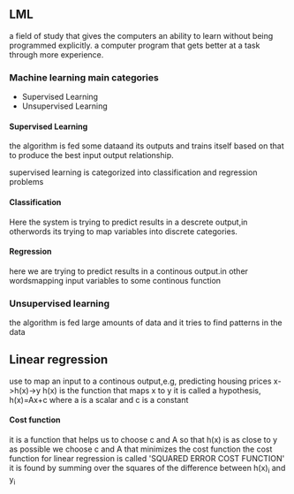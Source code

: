 ## LML 

a field of study that gives the computers an ability to learn without being programmed explicitly.
a computer program that gets better at a task through more experience.

### Machine learning main categories

- Supervised Learning
- Unsupervised Learning

#### Supervised Learning

the algorithm is fed some dataand its outputs and trains itself based on that to produce the best input output relationship.

supervised learning is categorized into classification and regression problems
#### Classification
Here the system is trying to predict results in a descrete output,in otherwords its trying to map variables into discrete categories.
#### Regression
here we are trying to predict results in a continous output.in other wordsmapping input variables to some continous function

### Unsupervised learning

the algorithm is fed large amounts of data and it tries to find patterns in the data


## Linear regression

use to map an input to a continous output,e.g, predicting housing prices
x->h(x)->y
h(x) is the function that maps x to y it is called a hypothesis,
h(x)=Ax+c
where a is a scalar and c is a constant

#### Cost function

it is a function that helps us to choose c and A so that h(x) is as close to y as possible
we choose c and A that minimizes the cost function
the cost function for linear regression is called 'SQUARED ERROR COST FUNCTION'
it is found by summing over the squares of the difference between h(x)<sub>i</sub> and y<sub>i</sub>

